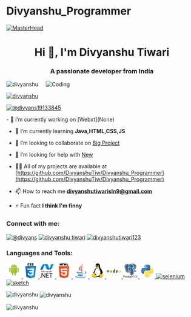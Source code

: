 # Divyanshu_Programmer
[![MasterHead](https://www.digitalsolutionservices.com/img/services/web%20development.gif)](https://divyanshutiw.io)

<h1 align="center">Hi 👋, I'm Divyanshu Tiwari</h1>
<h3 align="center">A passionate developer from India</h3>

 <img align="right" alt="Coding" width="400" src="https://cdn.dribbble.com/users/1162077/screenshots/5403918/media/a85c0dcdcc774c6f340b07518363d6fb.gif">
<p align="left"> <img src="https://komarev.com/ghpvc/?username=divyanshu&label=Profile%20views&color=0e75b6&style=flat" alt="divyanshu" /> </p>

<p align="left"> <a href="https://github.com/ryo-ma/github-profile-trophy"><img src="https://github-profile-trophy.vercel.app/?username=divyanshu" alt="divyanshu" /></a> </p>

<p align="left"> <a href="https://twitter.com/@divyans" target="blank"><img src="https://img.shields.io/twitter/follow/@divyans?logo=twitter&style=for-the-badge" alt="@divyans19133845" /></a> </p>
- 🔭 I’m currently working on [Webxt](None)

- 🌱 I’m currently learning **Java,HTML,CSS,JS**

- 👯 I’m looking to collaborate on [Big Project](None)

- 🤝 I’m looking for help with [New](None)

- 👨‍💻 All of my projects are available at [https://github.com/DivyanshuTiw/Divyanshu_Programmer](https://github.com/DivyanshuTiw/Divyanshu_Programmer)

- 📫 How to reach me **divyanshutiwarisln9@gmail.com**

- ⚡ Fun fact **I think I'm finny**

<h3 align="left">Connect with me:</h3>
<p align="left">
<a href="https://twitter.com/@divyans" target="blank"><img align="center" src="https://raw.githubusercontent.com/rahuldkjain/github-profile-readme-generator/master/src/images/icons/Social/twitter.svg" alt="@divyans" height="30" width="40" /></a>
<a href="https://linkedin.com/in/divyanshu tiwari" target="blank"><img align="center" src="https://raw.githubusercontent.com/rahuldkjain/github-profile-readme-generator/master/src/images/icons/Social/linked-in-alt.svg" alt="divyanshu tiwari" height="30" width="40" /></a>
<a href="https://instagram.com/divyanshutiwari123" target="blank"><img align="center" src="https://raw.githubusercontent.com/rahuldkjain/github-profile-readme-generator/master/src/images/icons/Social/instagram.svg" alt="divyanshutiwari123" height="30" width="40" /></a>
</p>

<h3 align="left">Languages and Tools:</h3>
<p align="left"> <a href="https://developer.android.com" target="_blank" rel="noreferrer"> <img src="https://raw.githubusercontent.com/devicons/devicon/master/icons/android/android-original-wordmark.svg" alt="android" width="40" height="40"/> </a> <a href="https://www.w3schools.com/css/" target="_blank" rel="noreferrer"> <img src="https://raw.githubusercontent.com/devicons/devicon/master/icons/css3/css3-original-wordmark.svg" alt="css3" width="40" height="40"/> </a> <a href="https://dotnet.microsoft.com/" target="_blank" rel="noreferrer"> <img src="https://raw.githubusercontent.com/devicons/devicon/master/icons/dot-net/dot-net-original-wordmark.svg" alt="dotnet" width="40" height="40"/> </a> <a href="https://www.w3.org/html/" target="_blank" rel="noreferrer"> <img src="https://raw.githubusercontent.com/devicons/devicon/master/icons/html5/html5-original-wordmark.svg" alt="html5" width="40" height="40"/> </a> <a href="https://www.java.com" target="_blank" rel="noreferrer"> <img src="https://raw.githubusercontent.com/devicons/devicon/master/icons/java/java-original.svg" alt="java" width="40" height="40"/> </a> <a href="https://www.linux.org/" target="_blank" rel="noreferrer"> <img src="https://raw.githubusercontent.com/devicons/devicon/master/icons/linux/linux-original.svg" alt="linux" width="40" height="40"/> </a> <a href="https://nodejs.org" target="_blank" rel="noreferrer"> <img src="https://raw.githubusercontent.com/devicons/devicon/master/icons/nodejs/nodejs-original-wordmark.svg" alt="nodejs" width="40" height="40"/> </a> <a href="https://www.postgresql.org" target="_blank" rel="noreferrer"> <img src="https://raw.githubusercontent.com/devicons/devicon/master/icons/postgresql/postgresql-original-wordmark.svg" alt="postgresql" width="40" height="40"/> </a> <a href="https://www.python.org" target="_blank" rel="noreferrer"> <img src="https://raw.githubusercontent.com/devicons/devicon/master/icons/python/python-original.svg" alt="python" width="40" height="40"/> </a> <a href="https://www.selenium.dev" target="_blank" rel="noreferrer"> <img src="https://raw.githubusercontent.com/detain/svg-logos/780f25886640cef088af994181646db2f6b1a3f8/svg/selenium-logo.svg" alt="selenium" width="40" height="40"/> </a> <a href="https://www.sketch.com/" target="_blank" rel="noreferrer"> <img src="https://www.vectorlogo.zone/logos/sketchapp/sketchapp-icon.svg" alt="sketch" width="40" height="40"/> </a> </p>

<p><img align="left" src="https://github-readme-stats.vercel.app/api/top-langs?username=divyanshu&show_icons=true&locale=en&layout=compact" alt="divyanshu" /></p>

<p>&nbsp;<img align="center" src="https://github-readme-stats.vercel.app/api?username=divyanshu&show_icons=true&locale=en" alt="divyanshu" /></p>

<p><img align="center" src="https://github-readme-streak-stats.herokuapp.com/?user=divyanshu&" alt="divyanshu" /></p>
